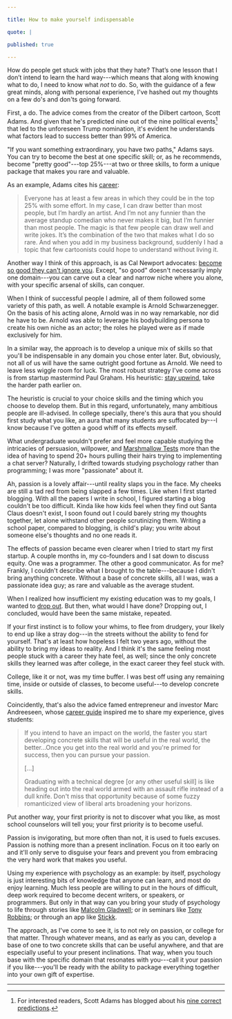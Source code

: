 ```yaml
---

title: How to make yourself indispensable

quote: |

published: true

--- 
```



How do people get stuck with jobs that they hate? That’s one lesson that I don’t intend to learn the hard way---which means that along with knowing what to do, I need to know what *not* to do. So, with the guidance of a few great minds, along with personal experience, I've hashed out my thoughts on a few do's and don'ts going forward.

First, a do. The advice comes from the creator of the Dilbert cartoon, Scott Adams. And given that he's predicted nine out of the nine political events[^fn-Adams] that led to the unforeseen Trump nomination, it's evident he understands what factors lead to success better than 99% of America.

"If you want something extraordinary, you have two paths," Adams says. You can try to become the best at one specific skill; or, as he recommends, become "pretty good"---top 25%---at two or three skills, to form a unique package that makes you rare and valuable. 

As an example, Adams cites his [career](http://dilbertblog.typepad.com/the_dilbert_blog/2007/07/career-advice.html):

>Everyone has at least a few areas in which they could be in the top 25% with some effort. In my case, I can draw better than most people, but I’m hardly an artist. And I’m not any funnier than the average standup comedian who never makes it big, but I’m funnier than most people. The magic is that few people can draw well and write jokes. It’s the combination of the two that makes what I do so rare. And when you add in my business background, suddenly I had a topic that few cartoonists could hope to understand without living it.

Another way I think of this approach, is as Cal Newport advocates: [become so good they can't ignore you](/book/SoGood). Except, "so good" doesn't necessarily imply one domain---you can carve out a clear and narrow niche where you alone, with your specific arsenal of skills, can conquer.

When I think of successful people I admire, all of them followed some variety of this path, as well. A notable example is Arnold Schwarzenegger. On the basis of his acting alone, Arnold was in no way remarkable, nor did he have to be. Arnold was able to leverage his bodybuilding persona to create his own niche as an actor; the roles he played were as if made exclusively for him.

In a similar way, the approach is to develop a unique mix of skills so that you'll be indispensable in any domain you chose enter later. But, obviously, not all of us will have the same outright good fortune as Arnold. We need to leave less wiggle room for luck. The most robust strategy I've come across is from startup mastermind Paul Graham. 
His heuristic: [stay upwind](/StayUpwind), take the harder path earlier on.

The heuristic is crucial to your choice skills and the timing which you choose to develop them. But in this regard, unfortunately, many ambitious people are ill-advised. In college specially, there's this aura that you should first study what you like, an aura that many students are suffocated by---I know because I've gotten a good whiff of its effects myself. 

What undergraduate wouldn't prefer and feel more capable studying the intricacies of persuasion, willpower, and [Marshmallow Tests]() more than the idea of having to spend 20+ hours pulling their hairs trying to implementing a chat server? Naturally, I drifted towards studying psychology rather than programming; I was more "passionate" about it. 

Ah, passion is a lovely affair---until reality slaps you in the face. My cheeks are still a tad red from being slapped a few times. Like when I first started blogging. With all the papers I write in school, I figured starting a blog couldn't be too difficult. Kinda like how kids feel when they find out Santa Claus doesn't exist, I soon found out I could barely string my thoughts together, let alone withstand other people scrutinizing them. Writing a school paper, compared to blogging, is child's play; you write about someone else's thoughts and no one reads it. 

The effects of passion became even clearer when I tried to start my first startup. A couple months in, my co-founders and I sat down to discuss equity. One was a programmer. The other a good communicator. As for me? Frankly, I couldn't describe what I brought to the table---because I didn't bring anything concrete. Without a base of concrete skills, all I was, was a passionate idea guy; as rare and valuable as the average student. 

When I realized how insufficient my existing education was to my goals, I wanted to [drop out](/TheCollegeIllusion). But then, what would I have done?
Dropping out, I concluded, would have been the same mistake, repeated.

If your first instinct is to follow your whims, to flee from drudgery, your likely to end up like a stray dog---in the streets without the ability to fend for yourself. That's at least how hopeless I felt two years ago, without the ability to bring my ideas to reality. And I think it's the same feeling most people stuck with a career they hate feel, as well; since the only concrete skills they learned was after college, in the exact career they feel stuck with.  

College, like it or not, was my time buffer. I was best off using any remaining time, inside or outside of classes, to become useful---to develop concrete skills. 

Coincidently, that's also the advice famed entrepreneur and investor Marc Andreeseen, whose [career guide](http://pmarchive.com/guide_to_career_planning_part2.html) inspired me to share my experience, gives students:  

>If you intend to have an impact on the world, the faster you start developing concrete skills that will be useful in the real world, the better...Once you get into the real world and you're primed for success, then you can pursue your passion.
>
>[...]
>
>Graduating with a technical degree [or any other useful skill] is like heading out into the real world armed with an assault rifle instead of a dull knife. Don't miss that opportunity because of some fuzzy romanticized view of liberal arts broadening your horizons.

Put another way, your first priority is not to discover what you like, as most school counselors will tell you; your first priority is to become useful. 

Passion is invigorating, but more often than not, it is used to fuels excuses. 
Passion is nothing more than a present inclination. Focus on it too early on and it'll only serve to disguise your fears and prevent you from embracing the very hard work that makes you useful.

Using my experience with psychology as an example: by itself, psychology is just interesting bits of knowledge that anyone can learn, and most do enjoy learning. Much less people are willing to put in the hours of difficult, deep work required to become decent writers, or speakers, or programmers. But only in that way can you bring your study of psychology to life through stories like [Malcolm Gladwell](https://en.wikipedia.org/wiki/Malcolm_Gladwell); or in seminars like [Tony Robbins](https://en.wikipedia.org/wiki/Tony_Robbins); or through an app like [Stickk](https://en.wikipedia.org/wiki/StickK). 

The approach, as I've come to see it, is to not rely on passion, or college for that matter. Through whatever means, and as early as you can, develop a base of one to two concrete skills that can be useful anywhere, and that are especially useful to your present inclinations. That way, when you touch base with the specific domain that resonates with you---call it your passion if you like---you'll be ready with the ability to package everything together into your own gift of expertise. 


---

[^fn-Adams]: For interested readers, Scott Adams has blogged about his [nine correct predictions](http://blog.dilbert.com/post/136261193951/ranking-the-best-political-pundits-of-2015).

